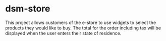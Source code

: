 # dsm-store

This project allows customers of the e-store to use widgets to select the products they would like to buy.  The total for the order including tax will be displayed when the user enters their state of residence.   
